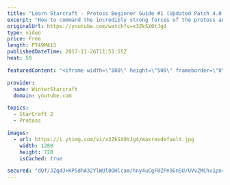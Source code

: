 ```yaml
---
title: "Learn Starcraft - Protoss Beginner Guide #1 (Updated Patch 4.0 FREE TO PLAY)"
excerpt: "How to command the incredibly strong forces of the protoss and cover weaknesses against the other inferior races. Updated for patch 4.0! This guide is not intended for COMPLETELY new players, but those who have played several games/campaign missions and grasp the very basics."
originalUrl: https://youtube.com/watch?v=x3ZkSX0tJg4
type: video
price: Free
length: PT49M41S
publishedDateTime: 2017-11-26T11:51:55Z
heat: 59

featuredContent: "<iframe width=\"800\" height=\"500\" frameborder=\"0\" src=\"https://www.youtube.com/embed/x3ZkSX0tJg4\" allow=\"accelerometer; autoplay; encrypted-media; gyroscope; picture-in-picture\" allowfullscreen></iframe>"

provider:
  name: WinterStarcraft
  domain: youtube.com

topics:
  - StarCraft 2
  - Protoss

images:
  - url: https://i.ytimg.com/vi/x3ZkSX0tJg4/maxresdefault.jpg
    width: 1280
    height: 720
    isCached: true

secured: "dQf/JZq4J+KPSdhA32YlWUl0OHlcam/hny4uCgF0ZPn9GnSU/UVvZMChv1pn4DXSce8hHLGiT1JyYrZ2yiMX2DwsLnxb5tqnOv/VZtzqbhAZmn+BN7GCItQYLpvLXhiIT409paB2imbp9lqZRkVzMreCnnSxfbXl2TTXsTfqxLBG1YUNs9w/WlR1Fa7du51RxmvdqI9eEdofQJ2SWanPKW7kjz5+Rq9puvm8Ckc1zFg9IsLF5TEFxQLV4HlXcIYptqaTtyxIBX3uIKSnxaVfbUbSODADEUyOTc/w6t+zeJ8+GaGUG8f2KSVqg5Tc79nNt2aqHm5EkExYiAqTxNdyMK9Co1o611Fe7ZJH7j4siP+zsh79ZPLujcRCrMujl9wFEIXG3fW8dkUay/ZMy3NDIK7uZqc2wmjBDQ/m+D9zVACh1zRDq6y/sPkiUSCC9UkV;UoGj74Fz5bUsep+yrzr3Hg=="
---
```


